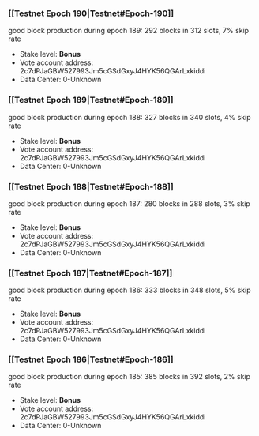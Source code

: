 ### [[Testnet Epoch 190|Testnet#Epoch-190]]
good block production during epoch 189: 292 blocks in 312 slots, 7% skip rate
* Stake level: **Bonus** 
* Vote account address: 2c7dPJaGBW527993Jm5cGSdGxyJ4HYK56QGArLxkiddi
* Data Center: 0-Unknown
### [[Testnet Epoch 189|Testnet#Epoch-189]]
good block production during epoch 188: 327 blocks in 340 slots, 4% skip rate
* Stake level: **Bonus** 
* Vote account address: 2c7dPJaGBW527993Jm5cGSdGxyJ4HYK56QGArLxkiddi
* Data Center: 0-Unknown
### [[Testnet Epoch 188|Testnet#Epoch-188]]
good block production during epoch 187: 280 blocks in 288 slots, 3% skip rate
* Stake level: **Bonus** 
* Vote account address: 2c7dPJaGBW527993Jm5cGSdGxyJ4HYK56QGArLxkiddi
* Data Center: 0-Unknown
### [[Testnet Epoch 187|Testnet#Epoch-187]]
good block production during epoch 186: 333 blocks in 348 slots, 5% skip rate
* Stake level: **Bonus** 
* Vote account address: 2c7dPJaGBW527993Jm5cGSdGxyJ4HYK56QGArLxkiddi
* Data Center: 0-Unknown
### [[Testnet Epoch 186|Testnet#Epoch-186]]
good block production during epoch 185: 385 blocks in 392 slots, 2% skip rate
* Stake level: **Bonus** 
* Vote account address: 2c7dPJaGBW527993Jm5cGSdGxyJ4HYK56QGArLxkiddi
* Data Center: 0-Unknown